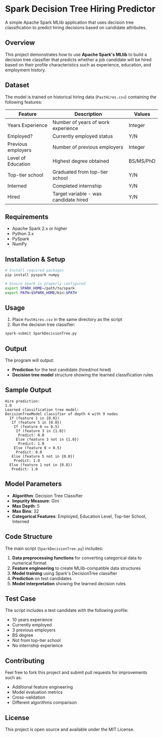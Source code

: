 # Spark Decision Tree Hiring Predictor

A simple Apache Spark MLlib application that uses decision tree classification to predict hiring decisions based on candidate attributes.

## Overview

This project demonstrates how to use **Apache Spark's MLlib** to build a decision tree classifier that predicts whether a job candidate will be hired based on their profile characteristics such as experience, education, and employment history.

## Dataset

The model is trained on historical hiring data (`PastHires.csv`) containing the following features:

| Feature | Description | Values |
|---------|-------------|---------|
| Years Experience | Number of years of work experience | Integer |
| Employed? | Currently employed status | Y/N |
| Previous employers | Number of previous employers | Integer |
| Level of Education | Highest degree obtained | BS/MS/PhD |
| Top-tier school | Graduated from top-tier school | Y/N |
| Interned | Completed internship | Y/N |
| Hired | Target variable - was candidate hired | Y/N |

## Requirements

- Apache Spark 2.x or higher
- Python 3.x
- PySpark
- NumPy

## Installation & Setup

```bash
# Install required packages
pip install pyspark numpy

# Ensure Spark is properly configured
export SPARK_HOME=/path/to/spark
export PATH=$SPARK_HOME/bin:$PATH
```

## Usage

1. Place `PastHires.csv` in the same directory as the script
2. Run the decision tree classifier:

```bash
spark-submit SparkDecisionTree.py
```

## Output

The program will output:
- **Prediction** for the test candidate (hired/not hired)
- **Decision tree model** structure showing the learned classification rules

## Sample Output

```
Hire prediction:
1.0
Learned classification tree model:
DecisionTreeModel classifier of depth 4 with 9 nodes
  If (feature 1 in {0.0})
   If (feature 5 in {0.0})
    If (feature 0 <= 0.5)
     If (feature 3 in {1.0})
      Predict: 0.0
     Else (feature 3 not in {1.0})
      Predict: 1.0
    Else (feature 0 > 0.5)
     Predict: 0.0
   Else (feature 5 not in {0.0})
    Predict: 1.0
  Else (feature 1 not in {0.0})
   Predict: 1.0
```

## Model Parameters

- **Algorithm**: Decision Tree Classifier
- **Impurity Measure**: Gini
- **Max Depth**: 5
- **Max Bins**: 32
- **Categorical Features**: Employed, Education Level, Top-tier School, Interned

## Code Structure

The main script (`SparkDecisionTree.py`) includes:

1. **Data preprocessing functions** for converting categorical data to numerical format
2. **Feature engineering** to create MLlib-compatible data structures
3. **Model training** using Spark's DecisionTree classifier
4. **Prediction** on test candidates
5. **Model interpretation** showing the learned decision rules

## Test Case

The script includes a test candidate with the following profile:
- 10 years experience
- Currently employed
- 3 previous employers
- BS degree
- Not from top-tier school  
- No internship experience

## Contributing

Feel free to fork this project and submit pull requests for improvements such as:
- Additional feature engineering
- Model evaluation metrics
- Cross-validation
- Different algorithms comparison

## License

This project is open source and available under the MIT License.
